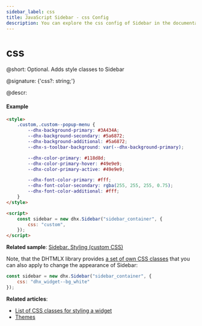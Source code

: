 ```yaml
---
sidebar_label: css
title: JavaScript Sidebar - css Config 
description: You can explore the css config of Sidebar in the documentation of the DHTMLX JavaScript UI library. Browse developer guides and API reference, try out code examples and live demos, and download a free 30-day evaluation version of DHTMLX Suite.
---
```


# css

@short: Optional. Adds style classes to Sidebar

@signature: {'css?: string;'}

@descr:
#### Example

~~~html
<style>
    .custom,.custom--popup-menu {
        --dhx-background-primary: #3A434A;
        --dhx-background-secondary: #5a6872;
        --dhx-background-additional: #5a6872;
        --dhx-s-toolbar-background: var(--dhx-background-primary);

        --dhx-color-primary: #118d8d;
        --dhx-color-primary-hover: #49e9e9;
        --dhx-color-primary-active: #49e9e9;

        --dhx-font-color-primary: #fff;
        --dhx-font-color-secondary: rgba(255, 255, 255, 0.75);
        --dhx-font-color-additional: #fff;
    }
</style>

<script>
    const sidebar = new dhx.Sidebar("sidebar_container", {
        css: "custom",
    });
</script>
~~~

**Related sample**: [Sidebar. Styling (custom CSS)](https://snippet.dhtmlx.com/3mhhvvcr)

Note, that the DHTMLX library provides [a set of own CSS classes](helpers/base_elements.md#list-of-css-classes-for-styling-a-widget) that you can also apply to change the appearance of Sidebar:

~~~js
const sidebar = new dhx.Sidebar("sidebar_container", {
    css: "dhx_widget--bg_white"
});
~~~

**Related articles**: 
- [List of CSS classes for styling a widget](helpers/base_elements.md#list-of-css-classes-for-styling-a-widget)
- [Themes](themes.md)

